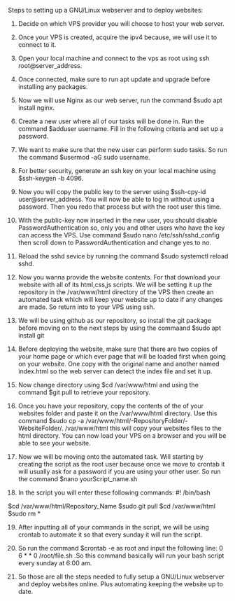 Steps to setting up a GNU/Linux webserver and to deploy websites:

1. Decide on which VPS provider you will choose to host your web server.

2. Once your VPS is created, acquire the ipv4 because, we will use it to connect to it.

3. Open your local machine and connect to the vps as root using ssh root@server_address.

4. Once connected, make sure to run apt update and upgrade before installing any packages.

5. Now we will use Nginx as our web server, run the command $sudo apt install nginx.

6. Create a new user where all of our tasks will be done in. Run the command $adduser username. Fill in the following criteria and set up a password.

7. We want to make sure that the new user can perform sudo tasks. So run the command $usermod -aG sudo username.

8. For better security, generate an ssh key on your local machine using $ssh-keygen -b 4096.

9. Now you will copy the public key to the server using $ssh-cpy-id user@server_address. You will now be able to log in without using a password. Then you redo that process but 
with the root user this time.

10. With the public-key now inserted in the new user, you should disable PasswordAuthentication so, only you and other 
users who have the key can access the VPS. Use command $sudo nano /etc/ssh/sshd_config then scroll down to PasswordAuthentication and change yes to no.

11. Reload the sshd sevice by running the command $sudo systemctl reload sshd.

12. Now you wanna provide the website contents. For that download your website with all of its html,css,js scripts. We will be setting it up the repository in the /var/www/html directory of the VPS then create an automated task which will keep your website up to date if any changes are made. So return into to your VPS using ssh.

13. We will be using github as our repository, so install the git package before moving on to the next steps by using the commaand $sudo apt install git

14. Before deploying the website, make sure that there are two copies of your home page or which ever page that will be loaded first when going on your website. One copy with the original name and another named index.html so the web server can detect the index file and set it up.

15. Now change directory using $cd /var/www/html and using the command $git pull to retrieve your repository.

16. Once you have your repository, copy the contents of the of your websites folder and paste it on the /var/www/html directory. Use this command $sudo cp -a /var/www/html/-RepositoryFolder/-WebsiteFolder/. /var/www/html this will copy your websites files to the html directory. You can now load your VPS on a browser and you will be able to see your website.

17. Now we will be moving onto the automated task. Will starting by creating the script as the root user because once we move to crontab it will usually ask for a password if you are using your other user. So run the command $nano yourScript_name.sh

18. In the script you will enter these following commands: 
#! /bin/bash

$cd /var/www/html/Repository_Name
$sudo git pull
$cd /var/www/html
$sudo rm *

19. After inputting all of your commands in the script, we will be using crontab to automate it so that every sunday it will run the script.

20. So run the command $crontab -e as root and input the following line: 0 6 * * 0 /root/file.sh  .So this command basically will run your bash script every sunday at 6:00 am.

21. So those are all the steps needed to fully setup a GNU/Linux webserver and deploy websites online. Plus automating keeping the website up to date.




 
